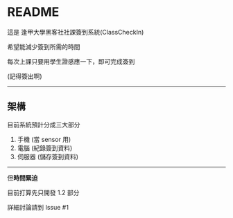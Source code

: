 # README #

這是 逢甲大學黑客社社課簽到系統(ClassCheckIn)

希望能減少簽到所需的時間

每次上課只要用學生證感應一下，即可完成簽到

(記得簽出啊)

***
## 架構 ##
目前系統預計分成三大部分

1. 手機 (當 sensor 用)
2. 電腦 (紀錄簽到資料)
3. 伺服器 (儲存簽到資料)

***

但**時間緊迫**

目前打算先只開發 1.2 部分

詳細討論請到 Issue #1